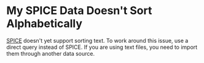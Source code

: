 # My SPICE Data Doesn't Sort Alphabetically<a name="troubleshoot-sorting-SPICE"></a>

[SPICE](welcome.md#spice) doesn't yet support sorting text\. To work around this issue, use a direct query instead of SPICE\. If you are using text files, you need to import them through another data source\.